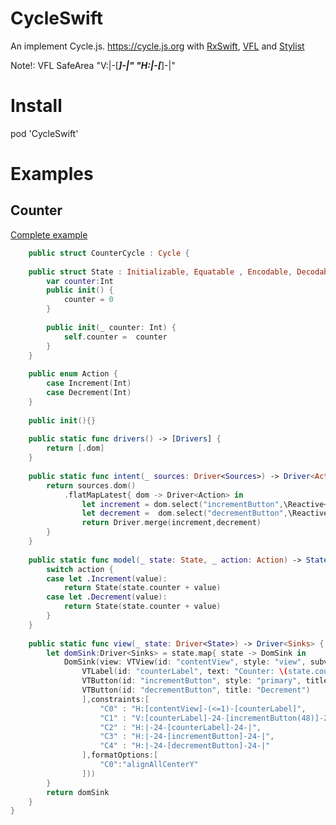 # CycleSwift
An implement Cycle.js. https://cycle.js.org with [RxSwift](https://github.com/ReactiveX/RxSwift), [VFL](https://developer.apple.com/library/archive/documentation/UserExperience/Conceptual/AutolayoutPG/VisualFormatLanguage.html) and [Stylist](https://github.com/yonaskolb/Stylist)

Note!: VFL SafeArea "V:|-[***]-|"  "H:|-[***]-|"
# Install
pod 'CycleSwift'
# Examples
## Counter

[Complete example](https://github.com/chuthin/CycleSwift/blob/master/CycleSwift/CounterCycle.swift)
```swift
    public struct CounterCycle : Cycle {
   
    public struct State : Initializable, Equatable , Encodable, Decodable{
        var counter:Int
        public init() {
            counter = 0
        }
        
        public init(_ counter: Int) {
            self.counter =  counter
        }
    }
    
    public enum Action {
        case Increment(Int)
        case Decrement(Int)
    }
    
    public init(){}
    
    public static func drivers() -> [Drivers] {
        return [.dom]
    }
    
    public static func intent(_ sources: Driver<Sources>) -> Driver<Action> {
        return sources.dom()
            .flatMapLatest{ dom -> Driver<Action> in
                let increment = dom.select("incrementButton",\Reactive<UIButton>.tap)?.asDriver().map{ _ in Action.Increment(1) } ?? Driver.empty()
                let decrement =  dom.select("decrementButton",\Reactive<UIButton>.tap)?.asDriver().map{_ in Action.Decrement(-1)} ?? Driver.empty()
                return Driver.merge(increment,decrement)
        }
    }
    
    public static func model(_ state: State, _ action: Action) -> State {
        switch action {
        case let .Increment(value):
            return State(state.counter + value)
        case let .Decrement(value):
            return State(state.counter + value)
        }
    }
    
    public static func view(_ state: Driver<State>) -> Driver<Sinks> {
        let domSink:Driver<Sinks> = state.map{ state -> DomSink in
            DomSink(view: VTView(id: "contentView", style: "view", subviews:[
                VTLabel(id: "counterLabel", text: "Counter: \(state.counter)"),
                VTButton(id: "incrementButton", style: "primary", title: "Increment"),
                VTButton(id: "decrementButton", title: "Decrement")
                ],constraints:[
                    "C0" : "H:[contentView]-(<=1)-[counterLabel]",
                    "C1" : "V:[counterLabel]-24-[incrementButton(48)]-24-[decrementButton(48)]",
                    "C2" : "H:|-24-[counterLabel]-24-|",
                    "C3" : "H:|-24-[incrementButton]-24-|",
                    "C4" : "H:|-24-[decrementButton]-24-|"
                ],formatOptions:[
                    "C0":"alignAllCenterY"
                ]))
        }
        return domSink
    }
}

```

